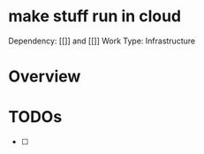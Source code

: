 # make stuff run in cloud

Dependency: [[]] and [[]] 
Work Type: Infrastructure

# Overview

# TODOs

- [ ]